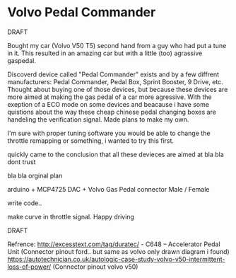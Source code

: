 # Volvo Pedal Commander

DRAFT

Bought my car (Volvo V50 T5) second hand from a guy who had put a tune in it. This resulted in an amazing car but with a little (too) agrassive gaspedal.

Discoverd device called "Pedal Commander" exists and by a few diffrent manufacturers: Pedal Commander, Pedal Box, Sprint Booster, 9 Drive, etc.
Thought about buying one of those devices, but because these devices are more aimed at making the gas pedal of a car more agressive. 
With the exeption of a ECO mode on some devices and beacause i have some quistions about the way these cheap chinese pedal changing boxes are handeling the verification signal.
Made plans to make my own.

I'm sure with proper tuning software you would be able to change the throttle remapping or something, i wanted to try this first.

quickly came to the conclusion that all these devieces are aimed at 
bla bla dont trust 

bla bla orginal plan

arduino + MCP4725 DAC + Volvo Gas Pedal connector Male / Female

write code..

make curve in throttle signal. Happy driving

DRAFT


Refrence:
http://excesstext.com/tag/duratec/ - C648 – Accelerator Pedal Unit (Connector pinout ford.. but same as volvo only drawn diagram i found)
https://autotechnician.co.uk/autologic-case-study-volvo-v50-intermittent-loss-of-power/ (Connector pinout volvo v50)
